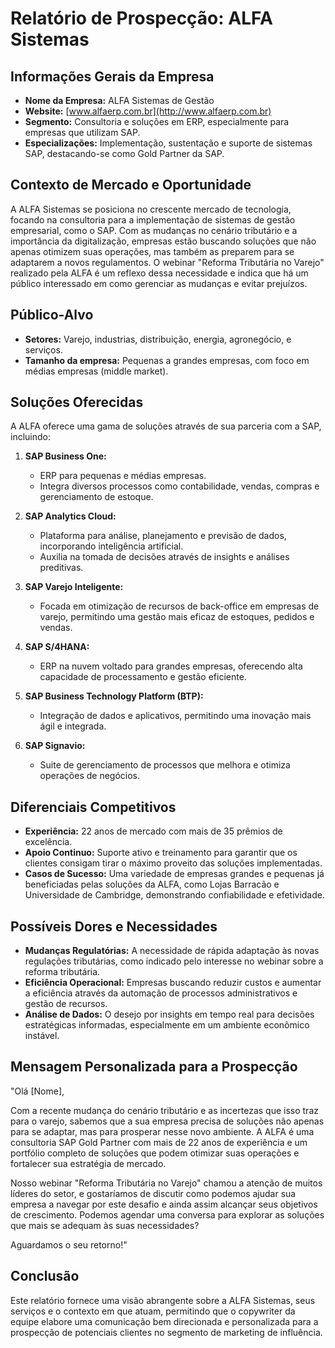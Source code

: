 # Relatório de Prospecção: ALFA Sistemas

## Informações Gerais da Empresa
- **Nome da Empresa:** ALFA Sistemas de Gestão
- **Website:** [www.alfaerp.com.br](http://www.alfaerp.com.br)
- **Segmento:** Consultoria e soluções em ERP, especialmente para empresas que utilizam SAP.
- **Especializações:** Implementação, sustentação e suporte de sistemas SAP, destacando-se como Gold Partner da SAP.

## Contexto de Mercado e Oportunidade
A ALFA Sistemas se posiciona no crescente mercado de tecnologia, focando na consultoria para a implementação de sistemas de gestão empresarial, como o SAP. Com as mudanças no cenário tributário e a importância da digitalização, empresas estão buscando soluções que não apenas otimizem suas operações, mas também as preparem para se adaptarem a novos regulamentos. O webinar "Reforma Tributária no Varejo" realizado pela ALFA é um reflexo dessa necessidade e indica que há um público interessado em como gerenciar as mudanças e evitar prejuízos.

## Público-Alvo
- **Setores:** Varejo, industrias, distribuição, energia, agronegócio, e serviços.
- **Tamanho da empresa:** Pequenas a grandes empresas, com foco em médias empresas (middle market).

## Soluções Oferecidas
A ALFA oferece uma gama de soluções através de sua parceria com a SAP, incluindo:

1. **SAP Business One:**
   - ERP para pequenas e médias empresas.
   - Integra diversos processos como contabilidade, vendas, compras e gerenciamento de estoque.

2. **SAP Analytics Cloud:**
   - Plataforma para análise, planejamento e previsão de dados, incorporando inteligência artificial.
   - Auxilia na tomada de decisões através de insights e análises preditivas.

3. **SAP Varejo Inteligente:**
   - Focada em otimização de recursos de back-office em empresas de varejo, permitindo uma gestão mais eficaz de estoques, pedidos e vendas.

4. **SAP S/4HANA:**
   - ERP na nuvem voltado para grandes empresas, oferecendo alta capacidade de processamento e gestão eficiente.

5. **SAP Business Technology Platform (BTP):**
   - Integração de dados e aplicativos, permitindo uma inovação mais ágil e integrada.

6. **SAP Signavio:**
   - Suite de gerenciamento de processos que melhora e otimiza operações de negócios.

## Diferenciais Competitivos
- **Experiência:** 22 anos de mercado com mais de 35 prêmios de excelência.
- **Apoio Continuo:** Suporte ativo e treinamento para garantir que os clientes consigam tirar o máximo proveito das soluções implementadas.
- **Casos de Sucesso:** Uma variedade de empresas grandes e pequenas já beneficiadas pelas soluções da ALFA, como Lojas Barracão e Universidade de Cambridge, demonstrando confiabilidade e efetividade.

## Possíveis Dores e Necessidades
- **Mudanças Regulatórias:** A necessidade de rápida adaptação às novas regulações tributárias, como indicado pelo interesse no webinar sobre a reforma tributária.
- **Eficiência Operacional:** Empresas buscando reduzir custos e aumentar a eficiência através da automação de processos administrativos e gestão de recursos.
- **Análise de Dados:** O desejo por insights em tempo real para decisões estratégicas informadas, especialmente em um ambiente econômico instável.

## Mensagem Personalizada para a Prospecção
"Olá [Nome],

Com a recente mudança do cenário tributário e as incertezas que isso traz para o varejo, sabemos que a sua empresa precisa de soluções não apenas para se adaptar, mas para prosperar nesse novo ambiente. A ALFA é uma consultoria SAP Gold Partner com mais de 22 anos de experiência e um portfólio completo de soluções que podem otimizar suas operações e fortalecer sua estratégia de mercado.

Nosso webinar "Reforma Tributária no Varejo" chamou a atenção de muitos líderes do setor, e gostaríamos de discutir como podemos ajudar sua empresa a navegar por este desafio e ainda assim alcançar seus objetivos de crescimento. Podemos agendar uma conversa para explorar as soluções que mais se adequam às suas necessidades?

Aguardamos o seu retorno!"

## Conclusão
Este relatório fornece uma visão abrangente sobre a ALFA Sistemas, seus serviços e o contexto em que atuam, permitindo que o copywriter da equipe elabore uma comunicação bem direcionada e personalizada para a prospecção de potenciais clientes no segmento de marketing de influência.